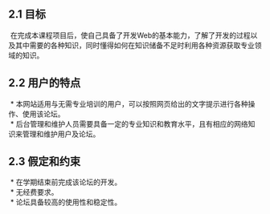 ## 2.1 目标
  在完成本课程项目后，使自己具备了开发Web的基本能力，了解了开发的过程以及其中需要的各种知识，同时懂得如何在知识储备不足时利用各种资源获取专业领域的知识。
  
## 2.2 用户的特点
  * 本网站适用与无需专业培训的用户，可以按照网页给出的文字提示进行各种操作、使用该论坛。 <br>
  * 后台管理和维护人员需要具备一定的专业知识和教育水平，且有相应的网络知识来管理和维护用户及论坛。
  
## 2.3 假定和约束
  * 在学期结束前完成该论坛的开发。<br>
  * 无经费要求。<br>
  * 论坛具备较高的使用性和稳定性。
